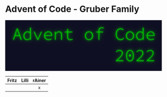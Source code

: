 # Advent of Code - Gruber Family

![](pix/aoc.png)

| Fritz | Lilli | rAiner |
|:-:|:-:|:-:|
|   |   | x |